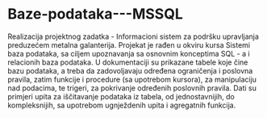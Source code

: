 # Baze-podataka---MSSQL
Realizacija projektnog zadatka - Informacioni sistem za podršku upravljanja preduzećem metalna galanterija. Projekat je rađen u okviru kursa Sistemi baza podataka,
sa ciljem upoznavanja sa osnovnim konceptima SQL - a i relacionih baza podataka. U dokumentaciji su prikazane tabele koje čine bazu podataka, a treba da zadovoljavaju
određena ograničenja i poslovna pravila, zatim funkcije i procedure (sa upotrebom kursora), za manipulaciju nad podacima, te trigeri, za pokrivanje određenih poslovnih
pravila. Dati su primjeri upita za iščitavanje podataka iz tabela, od jednostavnijih, do kompleksnijih, sa upotrebom ugnježdenih upita i agregatnih funkcija.
